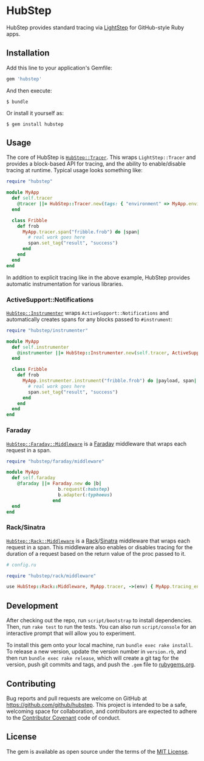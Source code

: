 # HubStep

HubStep provides standard tracing via [LightStep][] for GitHub-style Ruby apps.

[LightStep]: http://lightstep.com/

## Installation

Add this line to your application's Gemfile:

```ruby
gem 'hubstep'
```

And then execute:

    $ bundle

Or install it yourself as:

    $ gem install hubstep

## Usage

The core of HubStep is [`HubStep::Tracer`][tracer]. This wraps
`LightStep::Tracer` and provides a block-based API for tracing, and the ability
to enable/disable tracing at runtime. Typical usage looks something like:

```ruby
require "hubstep"

module MyApp
  def self.tracer
    @tracer ||= HubStep::Tracer.new(tags: { "environment" => MyApp.environment })
  end

  class Fribble
    def frob
      MyApp.tracer.span("fribble.frob") do |span|
        # real work goes here
        span.set_tag("result", "success")
      end
    end
  end
end
```

[tracer]: /lib/hubstep/tracer.rb

In addition to explicit tracing like in the above example, HubStep provides
automatic instrumentation for various libraries.

### ActiveSupport::Notifications

[`HubStep::Instrumenter`][instrumenter] wraps `ActiveSupport::Notifications`
and automatically creates spans for any blocks passed to `#instrument`:

```ruby
require "hubstep/instrumenter"

module MyApp
  def self.instrumenter
    @instrumenter ||= HubStep::Instrumenter.new(self.tracer, ActiveSupport::Notifications)
  end

  class Fribble
    def frob
      MyApp.instrumenter.instrument("fribble.frob") do |payload, span|
        # real work goes here
        span.set_tag("result", "success")
      end
    end
  end
end
```

[instrumenter]: /lib/hubstep/instrumenter.rb

### Faraday

[`HubStep::Faraday::Middleware`][fm] is a [Faraday][] middleware that wraps each
request in a span.

```ruby
require "hubstep/faraday/middleware"

module MyApp
  def self.faraday
    @faraday ||= Faraday.new do |b|
                   b.request(:hubstep)
                   b.adapter(:typhoeus)
                 end
  end
end
```

[fm]: /lib/hubstep/faraday/middleware.rb
[Faraday]: https://github.com/lostisland/faraday

### Rack/Sinatra

[`HubStep::Rack::Middleware`][rm] is a [Rack][]/[Sinatra][] middleware that wraps
each request in a span. This middleware also enables or disables tracing for
the duration of a request based on the return value of the proc passed to it.

```ruby
# config.ru

require "hubstep/rack/middleware"

use HubStep::Rack::Middleware, MyApp.tracer, ->(env) { MyApp.tracing_enabled?(env) }
```

[rm]: /lib/hubstep/rack/middleware.rb
[Rack]: http://rack.github.io/
[Sinatra]: http://www.sinatrarb.com/

## Development

After checking out the repo, run `script/bootstrap` to install dependencies. Then, run `rake test` to run the tests. You can also run `script/console` for an interactive prompt that will allow you to experiment.

To install this gem onto your local machine, run `bundle exec rake install`. To release a new version, update the version number in `version.rb`, and then run `bundle exec rake release`, which will create a git tag for the version, push git commits and tags, and push the `.gem` file to [rubygems.org](https://rubygems.org).

## Contributing

Bug reports and pull requests are welcome on GitHub at https://github.com/github/hubstep. This project is intended to be a safe, welcoming space for collaboration, and contributors are expected to adhere to the [Contributor Covenant](http://contributor-covenant.org) code of conduct.


## License

The gem is available as open source under the terms of the [MIT License](http://opensource.org/licenses/MIT).
